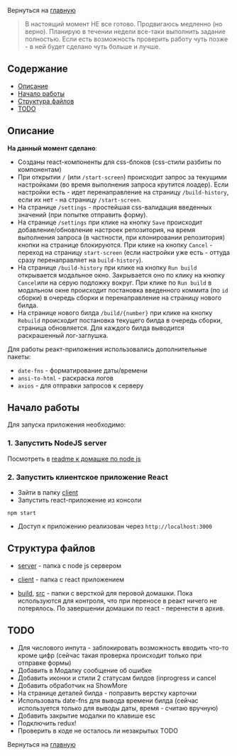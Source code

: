 Вернуться на [главную](README.md)

> В настоящий момент НЕ все готово. Продвигаюсь медленно (но верно). Планирую в течении недели все-таки выполнить задание полностью. Если есть возможность проверить работу чуть позже - в ней будет сделано чуть больше и лучше.

## Содержание

- [Описание](#about)
- [Начало работы](#getting_started)
- [Структура файлов](#file_tree)
- [TODO](#todo)

## Описание <a name = "about"></a>

**На данный момент сделано**:
 - Созданы react-компоненты для css-блоков (css-стили разбиты по компонентам)
 - При открытии `/` (или `/start-screen`) происходит запрос за текущими настройками (во время выполнения запроса крутится лоадер). Если настройки есть - идет перенаправление на страницу `/build-history`, если их нет - на страницу `/start-screen`.
 - На странице `/settings` - простейшая css-валидация введенных значений (при попытке отправить форму).  
 - На странице `/settings` при клике на кнопку `Save` происходит добавление/обновление настроек репозитория, на время выполнения запроса (в частности, при клонировании репозитория) кнопки на странице блокируются. При клике на кнопку `Cancel` - переход на страницу `start-screen` (если настройки уже есть - оттуда сразу перенаправляет на `build-history`).
 - На странице `/build-history` при клике на кнопку `Run build` открывается модальное окно. Закрывается оно по клику на кнопку `Cancel`или на серую подложку вокруг. При клике по `Run build` в модальном окне происходит постановка введенного коммита (по `id` сборки) в очередь сборки и перенаправление на страницу нового билда.
- На странице нового билда `/build/{number}` при клике на кнопку `Rebuild` происходит постановка текущего билда в очередь сборки, страница обновляется. Для каждого билда выводится раскрашенный лог-заглушка.

Для работы реакт-приложения использовались дополнительные пакеты:
- `date-fns` - форматирование даты/времени
- `ansi-to-html` - раскраска логов
- `axios` - для отправки запросов к серверу

## Начало работы <a name = "getting_started"></a>

Для запуска приложения необходимо:

### 1. Запустить NodeJS server

Посмотреть в [readme к домашке по node js](README-NODEJS.md#getting_started)

### 2. Запустить клиентское приложение React
- Зайти в папку [client](client)
- Запустить react-приложение из консоли
```CLI
npm start
```
- Доступ к приложению реализован через `http://localhost:3000`

## Структура файлов <a name = "file_tree"></a>

- [server](server) - папка с node js сервером
- [client](client) - папка с react приложением

- [build](build), [src](src) - папки с версткой для перовой домашки. Пока используются для контроля, что при переносе в реакт ничего не потерялось. По завершении домашки по react - перенести в архив.

## TODO

- Для числового инпута - заблокировать возможность вводить что-то кроме цифр (сейчас такая проверка происходит только при отправке формы)
- Добавить в Модалку сообщение об ошибке
- Добавить иконки и стили 2 статусам билдов (inprogress и cancel
- Добавить обработчик на ShowMore
- На странице деталей билда - поправить верстку карточки
- Использовать date-fns для вывода времени билда (сейчас используется только для выводы даты, время - считаю вручную)
- Добавить закрытие модалки по клавише esc
- Подключить redux!
- Проверить в коде не осталось ли незакрытых TODO

Вернуться на [главную](README.md)
